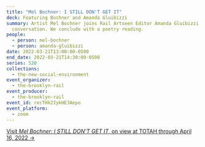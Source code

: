 ```yaml
---
title: "Mel Bochner: I STILL DON'T GET IT"
deck: Featuring Bochner and Amanda Gluibizzi
summary: Artist Mel Bochner joins Rail Artseen Editor Amanda Gluibizzi for a
  conversation. We conclude with a poetry reading.
people:
  - person: mel-bochner
  - person: amanda-gluibizzi
date: 2022-03-21T13:00:00-0500
end_date: 2022-03-21T14:30:00-0500
series: 520
collections:
  - the-new-social-environment
event_organizer:
  - the-brooklyn-rail
event_producer:
  - the-brooklyn-rail
event_id: recTHk2IykHE3Aepo
event_platform:
  - zoom
---
```

[Visit *Mel Bochner: I STILL DON'T GET IT*, on view at TOTAH through April 16, 2022 →](https://www.davidtotah.com/exhibitions)